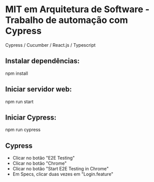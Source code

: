 # MIT em Arquitetura de Software - Trabalho de automação com Cypress

Cypress / Cucumber / React.js / Typescript

## Instalar dependências:

npm install

## Iniciar servidor web:

npm run start

## Iniciar Cypress:

npm run cypress

## Cypress

- Clicar no botão "E2E Testing"
- Clicar no botão "Chrome"
- Clicar no botão "Start E2E Testing in Chrome"
- Em Specs, clicar duas vezes em "Login.feature"